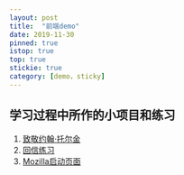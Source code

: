 ```yaml
---
layout: post
title:  "前端demo"
date: 2019-11-30
pinned: true
istop: true
top: true
stickie: true
category: [demo，sticky]
---
```

<html>
<body>
<h2>学习过程中所作的小项目和练习</h2>
<ol>
<li><a href="https://akayi07.github.io/TributePage1/" target="_blank">致敬约翰·托尔金<a></li>
<li><a href="https://akayi07.github.io/Marking-up-a-letter/" target="_blank">回信练习</a></li>
<li><a href="https://akayi07.github.io/Mozilla-splash-page/" target="_blank">Mozilla启动页面</a></li>
<ol>

